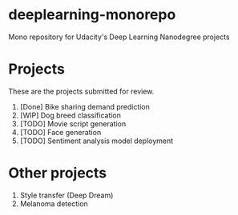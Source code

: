 # deeplearning-monorepo
Mono repository for Udacity's Deep Learning Nanodegree projects

# Projects
These are the projects submitted for review.
1. [Done] Bike sharing demand prediction
2. [WIP] Dog breed classification
3. [TODO] Movie script generation
4. [TODO] Face generation
5. [TODO] Sentiment analysis model deployment

# Other projects
1. Style transfer (Deep Dream)
2. Melanoma detection
